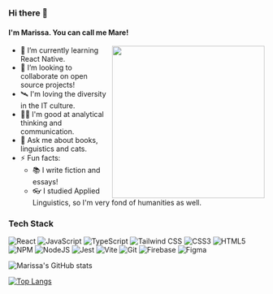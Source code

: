 ### Hi there 👋
#### I'm Marissa. You can call me Mare!

<img align="right" width="300px" src="https://github.com/thatmare/thatmare/assets/113146161/c825f8c3-4798-4f72-9021-12ea7b61d903"/>

- 🌱 I’m currently learning React Native.
- 👯 I’m looking to collaborate on open source projects!
- 🛰 I'm loving the diversity in the IT culture.
- 🤹‍♀️ I'm good at analytical thinking and communication.
- 💬 Ask me about books, linguistics and cats.
- ⚡ Fun facts:
  - 📚 I write fiction and essays! 
  - 👓 I studied Applied Linguistics, so I'm very fond of humanities as well.

### Tech Stack
<p align="center">
  
![React](https://img.shields.io/badge/react-%2320232a.svg?style=for-the-badge&logo=react&logoColor=%2361DAFB)
![JavaScript](https://img.shields.io/badge/javascript-%23323330.svg?style=for-the-badge&logo=javascript&logoColor=%23F7DF1E)
![TypeScript](https://img.shields.io/badge/typescript-%23007ACC.svg?style=for-the-badge&logo=typescript&logoColor=white)
![Tailwind CSS](https://img.shields.io/badge/Tailwind_CSS-38B2AC?style=for-the-badge&logo=tailwind-css&logoColor=white)
![CSS3](https://img.shields.io/badge/css3-%231572B6.svg?style=for-the-badge&logo=css3&logoColor=white)
![HTML5](https://img.shields.io/badge/html5-%23E34F26.svg?style=for-the-badge&logo=html5&logoColor=white)
![NPM](https://img.shields.io/badge/NPM-%23CB3837.svg?style=for-the-badge&logo=npm&logoColor=white)
![NodeJS](https://img.shields.io/badge/node.js-6DA55F?style=for-the-badge&logo=node.js&logoColor=white)
![Jest](https://img.shields.io/badge/-jest-%23C21325?style=for-the-badge&logo=jest&logoColor=white)
![Vite](https://img.shields.io/badge/vite-%23646CFF.svg?style=for-the-badge&logo=vite&logoColor=white)
![Git](https://img.shields.io/badge/git-%23F05033.svg?style=for-the-badge&logo=git&logoColor=white)
![Firebase](https://img.shields.io/badge/firebase-%23039BE5.svg?style=for-the-badge&logo=firebase)
![Figma](https://img.shields.io/badge/Figma-%23FF61A6.svg?style=for-the-badge&logo=figma&logoColor=white)


</p>

![Marissa's GitHub stats](https://github-readme-stats.vercel.app/api?username=thatmare&theme=synthwave&rank_icon=github&show_icons=true)

[![Top Langs](https://github-readme-stats.vercel.app/api/top-langs/?username=thatmare&layout=donut&theme=synthwave)](https://github.com/thatmare)

